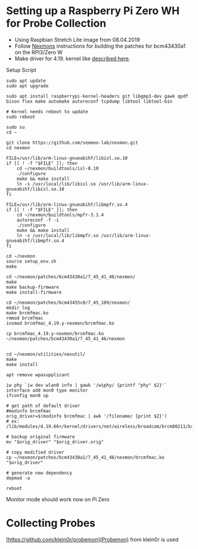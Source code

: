 # Setting up a Raspberry Pi Zero WH for Probe Collection

 - Using Raspbian Stretch Lite image from 08.04.2019
 - Follow [Nexmons](https://github.com/seemoo-lab/nexmon) instructions for building the patches for bcm43430a1 on the RPI3/Zero W
 - Make driver for 4.19. kernel like [described here](https://github.com/seemoo-lab/nexmon/issues/280#issuecomment-524568257).

Setup Script
```
sudo apt update
sudo apt upgrade

sudo apt install raspberrypi-kernel-headers git libgmp3-dev gawk qpdf bison flex make automake autoreconf tcpdump libtool libtool-bin

# Kernel needs reboot to update
sudo reboot

sudo su
cd ~

git clone https://github.com/seemoo-lab/nexmon.git
cd nexmon

FILE=/usr/lib/arm-linux-gnueabihf/libisl.so.10
if [[ ! -f "$FILE" ]]; then
    cd ~/nexmon/buildtools/isl-0.10
    ./configure
    make && make install
    ln -s /usr/local/lib/libisl.so /usr/lib/arm-linux-gnueabihf/libisl.so.10
fi

FILE=/usr/lib/arm-linux-gnueabihf/libmpfr.so.4
if [[ ! -f "$FILE" ]]; then
    cd ~/nexmon/buildtools/mpfr-3.1.4
    autoreconf -f -i
    ./configure
    make && make install
    ln -s /usr/local/lib/libmpfr.so /usr/lib/arm-linux-gnueabihf/libmpfr.so.4
fi

cd ~/nexmon
source setup_env.sh
make

cd ~/nexmon/patches/bcm43430a1/7_45_41_46/nexmon/
make
make backup-firmware
make install-firmware

cd ~/nexmon/patches/bcm43455c0/7_45_189/nexmon/
mkdir log
make brcmfmac.ko
rmmod brcmfmac
insmod brcmfmac_4.19.y-nexmon/brcmfmac.ko

cp brcmfmac_4.19.y-nexmon/brcmfmac.ko ~/nexmon/patches/bcm43430a1/7_45_41_46/nexmon


cd ~/nexmon/utilities/nexutil/
make
make install

apt remove wpasupplicant

iw phy `iw dev wlan0 info | gawk '/wiphy/ {printf "phy" $2}'` interface add mon0 type monitor
ifconfig mon0 up

# get path of default driver
#modinfo brcmfmac
orig_driver=$(modinfo brcmfmac | awk '/filename/ {print $2}')
# ex: /lib/modules/4.19.66+/kernel/drivers/net/wireless/broadcom/brcm80211/brcmfmac/brcmfmac.ko

# backup original firmware
mv "$orig_driver" "$orig_driver.orig"

# copy modified driver
cp ~/nexmon/patches/bcm43430a1/7_45_41_46/nexmon/brcmfmac.ko "$orig_driver"

# generate new dependency
depmod -a

reboot
```

Monitor mode should work now on Pi Zero

# Collecting Probes

[https://github.com/klein0r/probemon](Probemon) from klein0r is used
